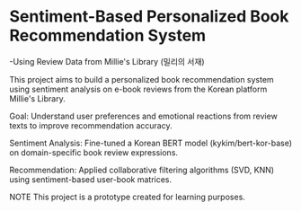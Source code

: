 # Sentiment-Based Personalized Book Recommendation System
-Using Review Data from Millie's Library (밀리의 서재)

This project aims to build a personalized book recommendation system using sentiment analysis on e-book reviews from the Korean platform Millie's Library.

Goal: Understand user preferences and emotional reactions from review texts to improve recommendation accuracy.

Sentiment Analysis: Fine-tuned a Korean BERT model (kykim/bert-kor-base) on domain-specific book review expressions.

Recommendation: Applied collaborative filtering algorithms (SVD, KNN) using sentiment-based user-book matrices.

NOTE
This project is a prototype created for learning purposes.
